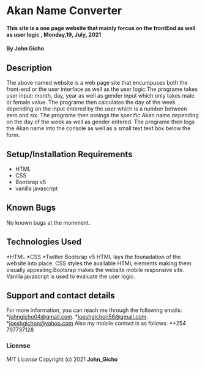 # Akan Name Converter
#### This site is a one page website that mainly forcus on the frontEnd as well as user logic , Monday,19, July, 2021
#### By **John Gicho**
## Description
The above named website is a web page site that encumpuses both the front-end or the user interface as well as the user logic.The programe takes user input: month, day, year as well as gender input which only takes male or female value. The programe then calculates the day of the week depending on the input entered by the user which is a number between zero and six. The programe then assings the specific Akan name depending on the day of the week as well as gender entered. The programe then logs the Akan name into the console as well as a small text text box below the form.
## Setup/Installation Requirements
* HTML
* CSS
* Bootsrap v5
* vanilla javascript
## Known Bugs
No known bugs at the momment.
## Technologies Used
*HTML
*CSS
*Twitter Bootsrap v5
HTML lays the founadation of the website into place. CSS styles the available HTML elements making them visually appealing.Bootsrap makes the website mobile responsive site. Vanilla javascript is used to evaluate the user logic.
## Support and contact details
For more information, you can reach me through the following emails:
*johngicho04@gmail.com.
*joeshgichon56@gmail.com.
*joeshgichon@yahoo.com
Also my mobile contact is as follows:
*+254 797737128
### License
*MIT License*
Copyright (c) 2021 **John_Gicho**